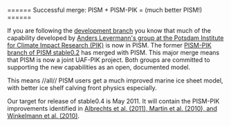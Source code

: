 ====== Successful merge: PISM + PISM-PIK = (much better PISM!) ======

If you are following the [development
branch](http://www.pism-docs.org/wiki/doku.php?id=development_version)
you know that much of the capability developed by [Anders Levermann\'s
group at the Potsdam Institute for Climate Impact Research
(PIK)](http://www.pik-potsdam.de/~anders/) is now in PISM.
The former [PISM-PIK branch of PISM
stable0.2](http://www.pism-docs.org/wiki/doku.php?id=pik:pism-pik)
has merged with PISM. This major merge means that PISM is now a joint
UAF-PIK project. Both groups are committed to supporting the new
capabilities as an open, documented model.

This means //all// PISM users get a much improved marine ice sheet
model, with better ice shelf calving front physics especially.

Our target for release of stable0.4 is May 2011. It will contain the
PISM-PIK improvements identified in [Albrechts et al. (2011), Martin et
al. (2010), and Winkelmann et al.
(2010)](http://www.pism-docs.org/wiki/doku.php?id=publications).

